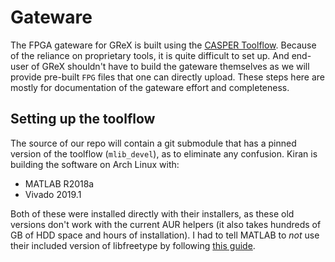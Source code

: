 # Gateware

The FPGA gateware for GReX is built using the [CASPER
Toolflow](https://casper-toolflow.readthedocs.io/en/latest/index.html#a-note-on-operating-systems).
Because of the reliance on proprietary tools, it is quite difficult to set up.
And end-user of GReX shouldn't have to build the gateware themselves as we will
provide pre-built `FPG` files that one can directly upload. These steps here are
mostly for documentation of the gateware effort and completeness.

## Setting up the toolflow

The source of our repo will contain a git submodule that has a pinned version of
the toolflow (`mlib_devel`), as to eliminate any confusion. Kiran is building
the software on Arch Linux with:

- MATLAB R2018a
- Vivado 2019.1

Both of these were installed directly with their installers, as these old
versions don't work with the current AUR helpers (it also takes hundreds of
GB of HDD space and hours of installation). I had to tell MATLAB to _not_ use
their included version of libfreetype by following [this
guide](https://www.programmersought.com/article/56335887472/).
